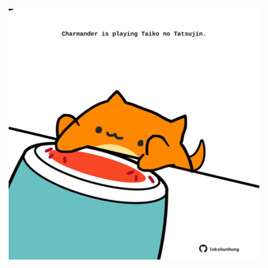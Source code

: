 <!-- built at 25/06/2025, 03:23:57 UTC -->
<p align="center">
  <img width="500" height="500" src="./ReadmeImage.svg">
</p>
